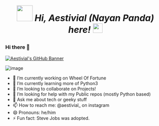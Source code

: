<h1>
  <p align="center">
    <i>
      <img src="https://slackmojis.com/emojis/33874-meow_attention-party/download"
        width="50px"
      />
      Hi, Aestivial (Nayan Panda) here!
      <img
        src="https://emojis.slackmojis.com/emojis/images/1547582922/5197/party_blob.gif?1547582922"
        width="30px"
      />
    </i>
  </p>
</h1>

### Hi there 👋

[![Aestivial's GitHub Banner](./assets/pikadance.png)](https://github.com/Aestivial)

![image](https://user-images.githubusercontent.com/69592060/199204765-c51ec9ed-d82d-4fd2-a923-80db86fd2366.png)

- 🔭 I’m currently working on Wheel Of Fortune
- 🌱 I’m currently learning more of Python3
- 👯 I’m looking to collaborate on Projects!
- 🤔 I’m looking for help with my Public repos (mostly Python based)
- 💬 Ask me about tech or geeky stuff
- 📫 How to reach me: @aestivial_ on instagram
- 😄 Pronouns: he/him
- ⚡ Fun fact: Steve Jobs was adopted.
